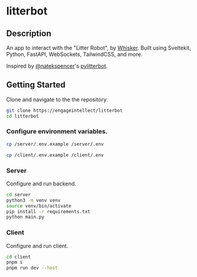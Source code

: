 # litterbot

## Description

An app to interact with the "Litter Robot", by [Whisker](https://www.litter-robot.com/litter-robot-4.html). Built using Sveltekit, Python, FastAPI, WebSockets, TailwindCSS, and more.

Inspired by [@natekspencer](https://github.com/natekspencer)'s [pylitterbot](https://github.com/natekspencer/pylitterbot).

## Getting Started

Clone and navigate to the the repository.

```bash
git clone https://engageintellect/litterbot
cd litterbot
```

### Configure environment variables.

```bash
cp /server/.env.example /server/.env
```

```bash
cp /client/.env.example /client/.env
```

### Server

Configure and run backend.

```bash
cd server
python3 -m venv venv
source venv/bin/activate
pip install -r requirements.txt
python main.py
```

### Client

Configure and run client.

```bash
cd client
pnpm i
pnpm run dev --host
```
